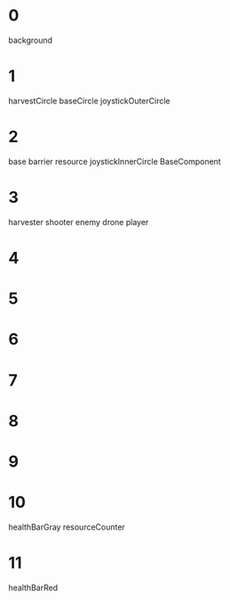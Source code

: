 # 0
background

# 1
harvestCircle
baseCircle
joystickOuterCircle

# 2
base
barrier
resource
joystickInnerCircle
BaseComponent

# 3
harvester
shooter
enemy
drone
player

# 4

# 5

# 6

# 7

# 8

# 9

# 10
healthBarGray
resourceCounter

# 11
healthBarRed
